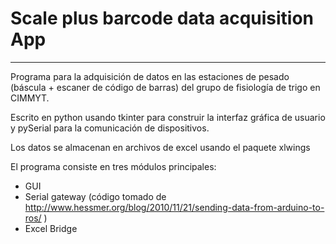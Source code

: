 # Scale plus barcode data acquisition App
***
Programa para la adquisición de datos en las estaciones de pesado (báscula + escaner de código de barras) del grupo de fisiología de trigo en CIMMYT.

Escrito en python usando tkinter para construir la interfaz gráfica de usuario y pySerial para la comunicación de dispositivos.

Los datos se almacenan en archivos de excel usando el paquete xlwings

El programa consiste en tres módulos principales:
- GUI
- Serial gateway (código tomado de <http://www.hessmer.org/blog/2010/11/21/sending-data-from-arduino-to-ros/> )
- Excel Bridge